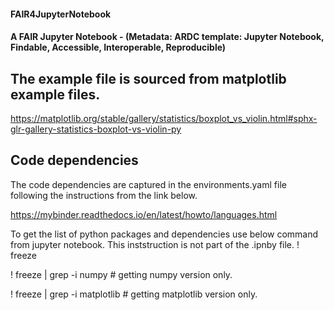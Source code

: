 #### FAIR4JupyterNotebook

#### A FAIR Jupyter Notebook - (Metadata: ARDC template: Jupyter Notebook, Findable, Accessible, Interoperable, Reproducible) 

## The example file is sourced from matplotlib example files. 

https://matplotlib.org/stable/gallery/statistics/boxplot_vs_violin.html#sphx-glr-gallery-statistics-boxplot-vs-violin-py

## Code dependencies 

The code dependencies are captured in the environments.yaml file following the instructions from the link below.

https://mybinder.readthedocs.io/en/latest/howto/languages.html

To get the list of python packages and dependencies use below command from jupyter notebook. This inststruction is not part of the .ipnby file. 
! freeze

! freeze | grep -i numpy # getting numpy version only.

! freeze | grep -i matplotlib # getting matplotlib version only. 


